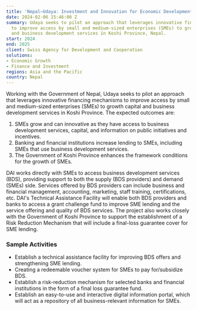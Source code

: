 ```yaml
---
title: 'Nepal—Udaya: Investment and Innovation for Economic Development'
date: 2024-02-06 15:46:00 Z
summary: Udaya seeks to pilot an approach that leverages innovative financing mechanisms
  to improve access by small and medium-sized enterprises (SMEs) to growth capital
  and business development services in Koshi Province, Nepal.
start: 2024
end: 2025
client: Swiss Agency for Development and Cooperation
solutions:
- Economic Growth
- Finance and Investment
regions: Asia and the Pacific
country: Nepal
---
```


Working with the Government of Nepal, Udaya seeks to pilot an approach that leverages innovative financing mechanisms to improve access by small and medium-sized enterprises (SMEs) to growth capital and business development services in Koshi Province. The expected outcomes are: 
1. SMEs grow and can innovative as they have access to business development services, capital, and information on public initiatives and incentives. 
2. Banking and financial institutions increase lending to SMEs, including SMEs that use business development services. 
3. The Government of Koshi Province enhances the framework conditions for the growth of SMEs.

DAI works directly with SMEs to access business development services (BDS), providing support to both the supply (BDS providers) and demand (SMEs) side. Services offered by BDS providers can include business and financial management, accounting, marketing, staff training, certifications, etc. DAI's Technical Assistance Facility will enable both BDS providers and banks to access a grant challenge fund to improve SME lending and the service offering and quality of BDS services. The project also works closely with the Government of Koshi Province to support the establishment of a Risk Reduction Mechanism that will include a final-loss guarantee cover for SME lending. 

### Sample Activities

* Establish a technical assistance facility for improving BDS offers and strengthening SME lending.
* Creating a redeemable voucher system for SMEs to pay for/subsidize BDS. 
* Establish a risk-reduction mechanism for selected banks and financial institutions in the form of a final loss guarantee fund.
* Establish an easy-to-use and interactive digital information portal, which will act as a repository of all business-relevant information for SMEs.

